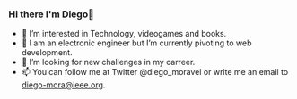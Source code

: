 ### Hi there I'm Diego👋

<!--
**difemove/difemove** is a ✨ _special_ ✨ repository because its `README.md` (this file) appears on your GitHub profile.

Here are some ideas to get you started:

- 🔭 I’m currently working on ...
- 🌱 I’m currently learning ...
- 👯 I’m looking to collaborate on ...
- 🤔 I’m looking for help with ...
- 💬 Ask me about ...
- 📫 How to reach me: ...
- 😄 Pronouns: ...
- ⚡ Fun fact: ...
-->


- 👀 I’m interested in Technology, videogames and books. 
- 🌱 I am an electronic engineer but I’m currently pivoting to web development.
- 💞️ I’m looking for new challenges in my carreer. 
- 📫 You can follow me at Twitter @diego_moravel or write me an email to diego-mora@ieee.org.

